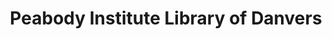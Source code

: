 ---
layout: repo
title: "Peabody Institute Library of Danvers"
id: 17769
permalink: repos/17769/
---